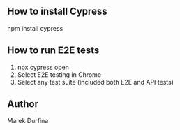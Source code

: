 ## How to install Cypress

npm install cypress

## How to run E2E tests

1. npx cypress open
2. Select E2E testing in Chrome
3. Select any test suite (included both E2E and API tests)

## Author

Marek Ďurfina